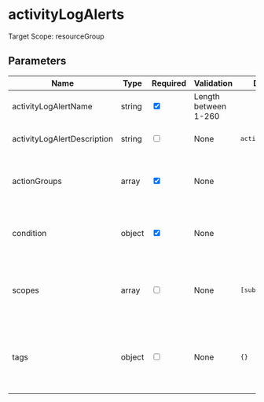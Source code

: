﻿# activityLogAlerts

Target Scope: resourceGroup

## Parameters
| Name | Type | Required | Validation | Default value | Description |
| -- |  -- | -- | -- | -- | -- |
| activityLogAlertName | string | <input type="checkbox" checked> | Length between 1-260 | <pre></pre> | The name for this activity log alert resource |
| activityLogAlertDescription | string | <input type="checkbox"> | None | <pre>activityLogAlertName</pre> | Allows you to override the scription for this activity log alert. This will default to the same value as the activity log alert name |
| actionGroups | array | <input type="checkbox" checked> | None | <pre></pre> | The actiongroups to trigger when this alert gets activated. Please refer to the default Bicep documentation: https://docs.microsoft.com/en-us/azure/templates/microsoft.insights/activitylogalerts?tabs=bicep |
| condition | object | <input type="checkbox" checked> | None | <pre></pre> | The condition the alert should match to actually get triggered.. Please refer to the default Bicep documentation: https://docs.microsoft.com/en-us/azure/templates/microsoft.insights/activitylogalerts?tabs=bicep |
| scopes | array | <input type="checkbox"> | None | <pre>[subscription().id]</pre> | The scope this alert will apply to. This defaults to the whole subscription, but you can pass an array of resourceId\'s to apply to. Please refer to the default Bicep documentation: https://docs.microsoft.com/en-us/azure/templates/microsoft.insights/activitylogalerts?tabs=bicep |
| tags | object | <input type="checkbox"> | None | <pre>{}</pre> | The tags to apply to this resource. This is an object with key/value pairs.<br>Example:<br>{<br>&nbsp;&nbsp;&nbsp;FirstTag: myvalue<br>&nbsp;&nbsp;&nbsp;SecondTag: another value<br>} |
